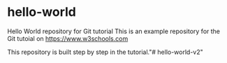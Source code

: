 # hello-world
Hello World repository for Git tutorial
This is an example repository for the Git tutoial on https://www.w3schools.com

This repository is built step by step in the tutorial."# hello-world-v2" 
